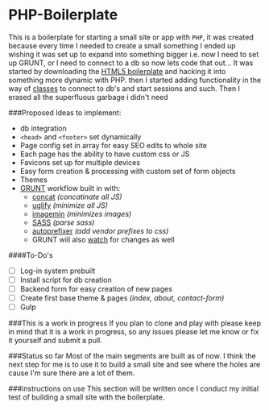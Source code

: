 PHP-Boilerplate
===============
This is a boilerplate for starting a small site or app with `PHP`, it was created because every time I needed to create a small something I ended up wishing it was set up to expand into something bigger i.e. now I need to set up GRUNT, or I need to connect to a db so now lets code that out...  It was started by downloading the [HTML5 boilerplate](http://html5boilerplate.com/) and hacking it into something more dynamic with PHP. then I started adding functionality in the way of [classes](http://www.php.net/manual/en/language.oop5.php) to connect to db's and start sessions and such. Then I erased all the superfluous garbage i didn't need

###Proposed Ideas to implement:

- db integration
- `<head>` and `<footer>` set dynamically
- Page config set in array for easy SEO edits to whole site
- Each page has the ability to have custom css or JS
- Favicons set up for multiple devices
- Easy form creation & processing with custom set of form objects
- Themes
- [GRUNT](http://gruntjs.com/) workflow built in with: 
    - [concat](https://www.npmjs.org/package/grunt-contrib-concat) *(concatinate all JS)*
    - [uglify](https://www.npmjs.org/package/grunt-contrib-uglify) *(minimize all JS)*
    - [imagemin](https://www.npmjs.org/package/grunt-contrib-imagemin) *(minimizes images)*
    - [SASS](http://sass-lang.com/) *(parse sass)*
    - [autoprefixer](https://www.npmjs.org/package/grunt-autoprefixer) *(add vendor prefixes to css)*
    - GRUNT will also [watch](https://www.npmjs.org/package/grunt-contrib-watch) for changes as well

####To-Do's
- [ ] Log-in system prebuilt
- [ ] Install script for db creation
- [ ] Backend form for easy creation of new pages
- [ ] Create first base theme & pages *(index, about, contact-form)*
- [ ] Gulp

###This is a work in progress
If you plan to clone and play with please keep in mind that it is a work in progress, so any issues please let me know or fix it yourself and submit a pull.

###Status so far
Most of the main segments are built as of now. I think the next step for me is to use it to build a small site and see where the holes are cause I'm sure there are a lot of them.

###instructions on use
This section will be written once I conduct my initial test of building a small site with the boilerplate.